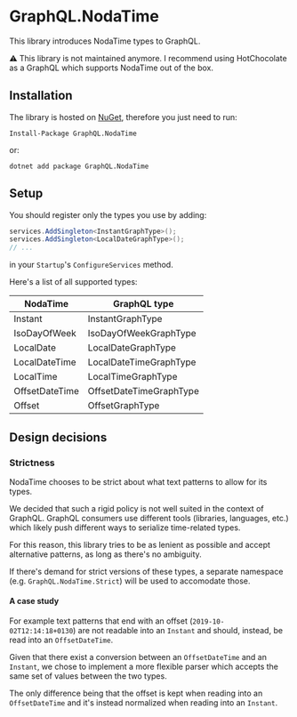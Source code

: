 # GraphQL.NodaTime

This library introduces NodaTime types to GraphQL.

⚠️ This library is not maintained anymore. I recommend using HotChocolate as a GraphQL which supports NodaTime out of the box.

## Installation

The library is hosted on [NuGet](https://www.nuget.org/), therefore you just need to run:

```
Install-Package GraphQL.NodaTime
```

or:

```
dotnet add package GraphQL.NodaTime
```

## Setup

You should register only the types you use by adding:

```c#
services.AddSingleton<InstantGraphType>();
services.AddSingleton<LocalDateGraphType>();
// ...
```

in your `Startup`'s `ConfigureServices` method.

Here's a list of all supported types:

| NodaTime        | GraphQL type  |
| ------------- | ------------- |
| Instant      | InstantGraphType |
| IsoDayOfWeek      | IsoDayOfWeekGraphType |
| LocalDate      | LocalDateGraphType |
| LocalDateTime      | LocalDateTimeGraphType |
| LocalTime      | LocalTimeGraphType |
| OffsetDateTime      | OffsetDateTimeGraphType |
| Offset      | OffsetGraphType |

## Design decisions

### Strictness

NodaTime chooses to be strict about what text patterns to allow for its types.

We decided that such a rigid policy is not well suited in the context of GraphQL.
GraphQL consumers use different tools (libraries, languages, etc.) which likely push different ways
to serialize time-related types.

For this reason, this library tries to be as lenient as possible and accept alternative patterns, 
as long as there's no ambiguity.

If there's demand for strict versions of these types, a separate namespace (e.g. `GraphQL.NodaTime.Strict`) will be used
to accomodate those.

#### A case study

For example text patterns that end with an offset (`2019-10-02T12:14:18+0130`) are not readable into an `Instant`
and should, instead, be read into an `OffsetDateTime`.

Given that there exist a conversion between an `OffsetDateTime` and an `Instant`, we chose to 
implement a more flexible parser which accepts the same set of values between the two types.

The only difference being that the offset is kept when reading into an `OffsetDateTime` and it's instead normalized
when reading into an `Instant`.
